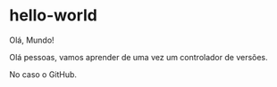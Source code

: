 # hello-world
Olá, Mundo!

Olá pessoas, vamos aprender de uma vez um controlador de versões.

No caso o GitHub.
